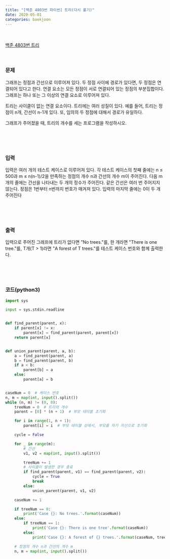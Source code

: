 ```yaml
---
title: "[백준 4803번 파이썬] 트리(다시 풀기)"
date: 2020-05-01
categories: baekjoon
---
```


<br><br>
[백준 4803번 트리](https://www.acmicpc.net/problem/4803)
<br><br><br>

### 문제<br>

그래프는 정점과 간선으로 이루어져 있다. 두 정점 사이에 경로가 있다면, 두 정점은 연결되어 있다고 한다. 연결 요소는 모든 정점이 서로 연결되어 있는 정점의 부분집합이다. 그래프는 하나 또는 그 이상의 연결 요소로 이루어져 있다.

트리는 사이클이 없는 연결 요소이다. 트리에는 여러 성질이 있다. 예를 들어, 트리는 정점이 n개, 간선이 n-1개 있다. 또, 임의의 두 정점에 대해서 경로가 유일하다.

그래프가 주어졌을 때, 트리의 개수를 세는 프로그램을 작성하시오.

<br><br><br>

### 입력<br>

입력은 여러 개의 테스트 케이스로 이루어져 있다. 각 테스트 케이스의 첫째 줄에는 n ≤ 500과 m ≤ n(n-1)/2을 만족하는 정점의 개수 n과 간선의 개수 m이 주어진다. 다음 m개의 줄에는 간선을 나타내는 두 개의 정수가 주어진다. 같은 간선은 여러 번 주어지지 않는다. 정점은 1번부터 n번까지 번호가 매겨져 있다. 입력의 마지막 줄에는 0이 두 개 주어진다

<br><br><br>

### 출력<br>

입력으로 주어진 그래프에 트리가 없다면 "No trees."를, 한 개라면 "There is one tree."를, T개(T > 1)라면 "A forest of T trees."를 테스트 케이스 번호와 함께 출력한다.

<br><br><br>


### 코드(python3) 
```python
import sys

input = sys.stdin.readline


def find_parent(parent, x):
    if parent[x] != x:
        parent[x] = find_parent(parent, parent[x])
    return parent[x]


def union_parent(parent, a, b):
    a = find_parent(parent, a)
    b = find_parent(parent, b)
    if a < b:
        parent[b] = a
    else:
        parent[a] = b


caseNum = 0  # 케이스 번호
n, m = map(int, input().split())
while (n, m) != (0, 0):
    treeNum = 0  # 트리의 개수
    parent = [0] * (n + 1)  # 부모 테이블 초기화

    for i in range(1, n + 1):
        parent[i] = i  # 부모 테이블 상에서, 부모를 자기 자신으로 초기화

    cycle = False

    for _ in range(m):
        # 간선
        v1, v2 = map(int, input().split())

        treeNum += 1
        # 사이클이 발생한 경우 종료
        if find_parent(parent, v1) == find_parent(parent, v2):
            cycle = True
            break
        else:
            union_parent(parent, v1, v2)

    caseNum += 1

    if treeNum == 0:
        print('Case {}: No trees.'.format(caseNum))
    else:
        if treeNum == 1:
            print('Case {}: There is one tree'.format(caseNum))
        else:
            print('Case {}: A forest of {} trees.'.format(caseNum, treeNum))

    # 정점의 개수 n과 간선의 개수 m
    n, m = map(int, input().split())
```